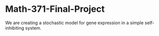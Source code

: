# Math-371-Final-Project
We are creating a stochastic model for gene expression in a simple self-inhibiting system. 
